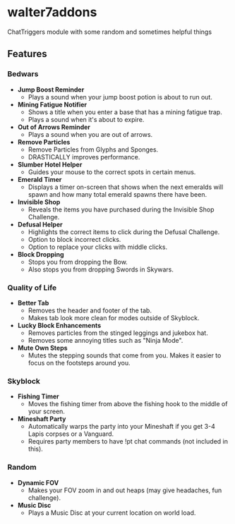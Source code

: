 # walter7addons
ChatTriggers module with some random and sometimes helpful things
## Features
### Bedwars
- **Jump Boost Reminder**
  - Plays a sound when your jump boost potion is about to run out.
- **Mining Fatigue Notifier**
  - Shows a title when you enter a base that has a mining fatigue trap.
  - Plays a sound when it's about to expire.
- **Out of Arrows Reminder**
  - Plays a sound when you are out of arrows.
- **Remove Particles**
  - Remove Particles from Glyphs and Sponges.
  - DRASTICALLY improves performance.
- **Slumber Hotel Helper**
  - Guides your mouse to the correct spots in certain menus.
- **Emerald Timer**
  - Displays a timer on-screen that shows when the next emeralds will spawn and how many total emerald spawns there have been.
- **Invisible Shop**
  - Reveals the items you have purchased during the Invisible Shop Challenge.
- **Defusal Helper**
  - Highlights the correct items to click during the Defusal Challenge.
  - Option to block incorrect clicks.
  - Option to replace your clicks with middle clicks.
- **Block Dropping**
  - Stops you from dropping the Bow.
  - Also stops you from dropping Swords in Skywars.

### Quality of Life
- **Better Tab**
  - Removes the header and footer of the tab.
  - Makes tab look more clean for modes outside of Skyblock.
- **Lucky Block Enhancements**
  - Removes particles from the stinged leggings and jukebox hat.
  - Removes some annoying titles such as "Ninja Mode".
- **Mute Own Steps**
  - Mutes the stepping sounds that come from you. Makes it easier to focus on the footsteps around you.
 
### Skyblock
- **Fishing Timer**
  - Moves the fishing timer from above the fishing hook to the middle of your screen.
- **Mineshaft Party**
  - Automatically warps the party into your Mineshaft if you get 3-4 Lapis corpses or a Vanguard.
  - Requires party members to have !pt chat commands (not included in this).

### Random
- **Dynamic FOV**
  - Makes your FOV zoom in and out heaps (may give headaches, fun challenge).
- **Music Disc**
  - Plays a Music Disc at your current location on world load.
